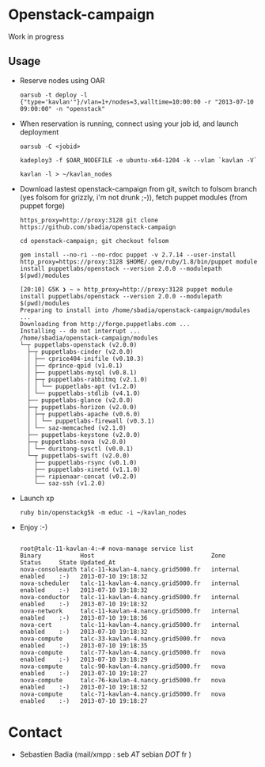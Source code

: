 # Openstack-campaign

Work in progress

## Usage

* Reserve nodes using OAR

    ```
    oarsub -t deploy -l {"type='kavlan'"}/vlan=1+/nodes=3,walltime=10:00:00 -r "2013-07-10 09:00:00" -n "openstack"
    ```

* When reservation is running, connect using your job id, and launch deployment

    ```
    oarsub -C <jobid>
    ```
    ```
    kadeploy3 -f $OAR_NODEFILE -e ubuntu-x64-1204 -k --vlan `kavlan -V`
    ```
    ```
    kavlan -l > ~/kavlan_nodes
    ```

* Download lastest openstack-campaign from git, switch to folsom branch (yes folsom for grizzly, i'm not drunk ;-)), fetch puppet modules (from puppet forge)
    ```
    https_proxy=http://proxy:3128 git clone https://github.com/sbadia/openstack-campaign
    ```
    ```
    cd openstack-campaign; git checkout folsom
    ```
    ```
    gem install --no-ri --no-rdoc puppet -v 2.7.14 --user-install
    http_proxy=https://proxy:3128 $HOME/.gem/ruby/1.8/bin/puppet module install puppetlabs/openstack --version 2.0.0 --modulepath $(pwd)/modules
    ```

    ```
    [20:10] G5K ❯ ~ » http_proxy=http://proxy:3128 puppet module install puppetlabs/openstack --version 2.0.0 --modulepath $(pwd)/modules
    Preparing to install into /home/sbadia/openstack-campaign/modules ...
    Downloading from http://forge.puppetlabs.com ...
    Installing -- do not interrupt ...
    /home/sbadia/openstack-campaign/modules
    └─┬ puppetlabs-openstack (v2.0.0)
      ├─┬ puppetlabs-cinder (v2.0.0)
      │ ├── cprice404-inifile (v0.10.3)
      │ ├── dprince-qpid (v1.0.1)
      │ ├── puppetlabs-mysql (v0.8.1)
      │ ├─┬ puppetlabs-rabbitmq (v2.1.0)
      │ │ └── puppetlabs-apt (v1.2.0)
      │ └── puppetlabs-stdlib (v4.1.0)
      ├── puppetlabs-glance (v2.0.0)
      ├─┬ puppetlabs-horizon (v2.0.0)
      │ ├─┬ puppetlabs-apache (v0.6.0)
      │ │ └── puppetlabs-firewall (v0.3.1)
      │ └── saz-memcached (v2.1.0)
      ├── puppetlabs-keystone (v2.0.0)
      ├─┬ puppetlabs-nova (v2.0.0)
      │ └── duritong-sysctl (v0.0.1)
      └─┬ puppetlabs-swift (v2.0.0)
        ├── puppetlabs-rsync (v0.1.0)
        ├── puppetlabs-xinetd (v1.1.0)
        ├── ripienaar-concat (v0.2.0)
        └── saz-ssh (v1.2.0)
    ```

* Launch xp

    ```
    ruby bin/openstackg5k -m educ -i ~/kavlan_nodes
    ```

* Enjoy :-)

    ```

    root@talc-11-kavlan-4:~# nova-manage service list
    Binary           Host                                 Zone             Status     State Updated_At
    nova-consoleauth talc-11-kavlan-4.nancy.grid5000.fr   internal         enabled    :-)   2013-07-10 19:18:32
    nova-scheduler   talc-11-kavlan-4.nancy.grid5000.fr   internal         enabled    :-)   2013-07-10 19:18:32
    nova-conductor   talc-11-kavlan-4.nancy.grid5000.fr   internal         enabled    :-)   2013-07-10 19:18:32
    nova-network     talc-11-kavlan-4.nancy.grid5000.fr   internal         enabled    :-)   2013-07-10 19:18:36
    nova-cert        talc-11-kavlan-4.nancy.grid5000.fr   internal         enabled    :-)   2013-07-10 19:18:32
    nova-compute     talc-33-kavlan-4.nancy.grid5000.fr   nova             enabled    :-)   2013-07-10 19:18:35
    nova-compute     talc-77-kavlan-4.nancy.grid5000.fr   nova             enabled    :-)   2013-07-10 19:18:29
    nova-compute     talc-90-kavlan-4.nancy.grid5000.fr   nova             enabled    :-)   2013-07-10 19:18:27
    nova-compute     talc-76-kavlan-4.nancy.grid5000.fr   nova             enabled    :-)   2013-07-10 19:18:32
    nova-compute     talc-71-kavlan-4.nancy.grid5000.fr   nova             enabled    :-)   2013-07-10 19:18:27
    ```
# Contact

* Sebastien Badia (mail/xmpp : seb _AT_ sebian _DOT_ fr )
